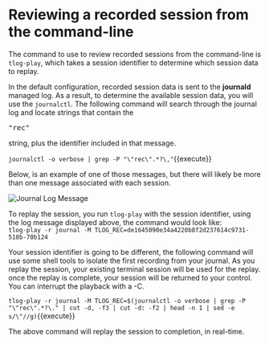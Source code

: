 # Reviewing a recorded session from the command-line

The command to use to review recorded sessions from the command-line is
`tlog-play`, which takes a session identifier to determine which session data
to replay.  

In the default configuration, recorded session data is sent to the 
__journald__ managed log.  As a result, to determine the available session
data, you will use the `journalctl`.  The following command will search
through the journal log and locate strings that contain the <pre>"rec"</pre>
string, plus the identifier included in that message.

`journalctl -o verbose | grep -P "\"rec\".*?\,"`{{execute}}

Below, is an example of one of those messages, but there will likely be more 
than one message associated with each session.

![Journal Log Message](/smcbrien/scenarios/session-recording-tlog/assets/log-message.png)

To replay the session, you run `tlog-play` with the session identifier, using
the log message displayed above, the command would look like:   
`tlog-play -r journal -M TLOG_REC=de1645090e34a4220b8f2d237614c9731-518b-70b124`

Your session identifier is going to be different, the following command will
use some shell tools to isolate the first recording from your journal.  As you
replay the session, your existing terminal session will be used for the replay.
once the replay is complete, your session will be returned to your control.  You
can interrupt the playback with a <CTRL>-C.

`tlog-play -r journal -M TLOG_REC=$(journalctl -o verbose | grep -P "\"rec\".*?\." | cut -d, -f3 | cut -d: -f2 | head -n 1 | sed -e s/\"//g)`{{execute}}

The above command will replay the session to completion, in real-time.

